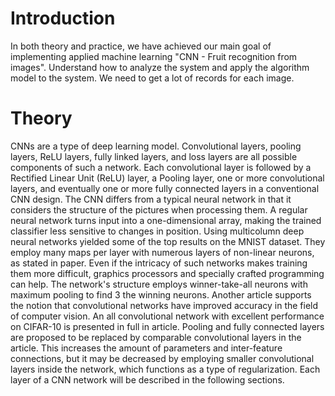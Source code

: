 # Introduction

In both theory and practice, we have achieved our main goal of implementing applied 
machine learning "CNN - Fruit recognition from images". Understand how to analyze the
system and apply the algorithm model to the system. We need to get a lot of records for 
each image.

# Theory

CNNs are a type of deep learning model. Convolutional layers, pooling layers, 
ReLU layers, fully linked layers, and loss layers are all possible components of such 
a network. Each convolutional layer is followed by a Rectified Linear Unit (ReLU) 
layer, a Pooling layer, one or more convolutional layers, and eventually one or more 
fully connected layers in a conventional CNN design. The CNN differs from a 
typical neural network in that it considers the structure of the pictures when 
processing them. A regular neural network turns input into a one-dimensional array, 
making the trained classifier less sensitive to changes in position. Using multicolumn deep neural networks yielded some of the top results on the MNIST dataset. 
They employ many maps per layer with numerous layers of non-linear neurons, as 
stated in paper. Even if the intricacy of such networks makes training them more 
difficult, graphics processors and specially crafted programming can help. The 
network's structure employs winner-take-all neurons with maximum pooling to find 
3
the winning neurons. Another article supports the notion that convolutional 
networks have improved accuracy in the field of computer vision. An all convolutional network with excellent performance on CIFAR-10 is presented in full 
in article. Pooling and fully connected layers are proposed to be replaced by 
comparable convolutional layers in the article. This increases the amount of 
parameters and inter-feature connections, but it may be decreased by employing 
smaller convolutional layers inside the network, which functions as a type of 
regularization. Each layer of a CNN network will be described in the following 
sections.
